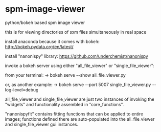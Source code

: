 # spm-image-viewer
python/bokeh based spm image viewer

this is for viewing directories of sxm files simultaneously in real space

install anaconda because it comes with bokeh:
http://bokeh.pydata.org/en/latest/

install "nanonispy" library:
https://github.com/underchemist/nanonispy

invoke a bokeh server using either "all_file_viewer" or "single_file_viewer":

from your terminal:
-> bokeh serve --show all_file_viewer.py

or, as another example:
-> bokeh serve --port 5007 single_file_viewer.py --log-level=debug

all_file_viewer and single_file_viewer are just two instances of invoking the "widgets" and functionality assembled in "core_functions".  

"nanonispyfit" contains fitting functions that can be applied to entire images; functions defined there are auto-populated into the all_file_viewer and single_file_viewer gui instances.
